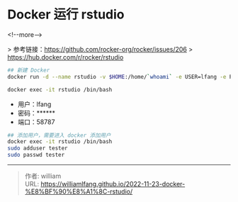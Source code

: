 # Docker 运行 rstudio




&lt;!--more--&gt;

&gt; 参考链接：https://github.com/rocker-org/rocker/issues/206
&gt; https://hub.docker.com/r/rocker/rstudio



```bash
## 新建 Docker
docker run -d --name rstudio -v $HOME:/home/`whoami` -e USER=lfang -e PASSWORD=****** -p 58787:8787 rocker/tidyverse

docker exec -it rstudio /bin/bash
```

- 用户：lfang
- 密码：******
- 端口：58787

```bash
## 添加用户，需要进入 docker 添加用户
docker exec -it rstudio /bin/bash
sudo adduser tester
sudo passwd tester
```


---

> 作者: william  
> URL: https://williamlfang.github.io/2022-11-23-docker-%E8%BF%90%E8%A1%8C-rstudio/  

